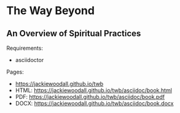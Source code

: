 The Way Beyond
==============
An Overview of Spiritual Practices
----------------------------------

Requirements:
* asciidoctor

Pages:
* https://jackiewoodall.github.io/twb
* HTML: https://jackiewoodall.github.io/twb/asciidoc/book.html
* PDF: https://jackiewoodall.github.io/twb/asciidoc/book.pdf
* DOCX: https://jackiewoodall.github.io/twb/asciidoc/book.docx
